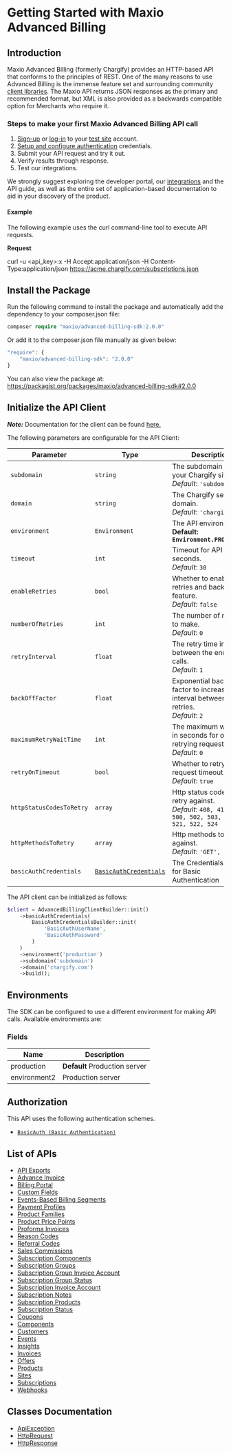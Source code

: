 
# Getting Started with Maxio Advanced Billing

## Introduction

Maxio Advanced Billing (formerly Chargify) provides an HTTP-based API that conforms to the principles of REST.
One of the many reasons to use Advanced Billing is the immense feature set and surrounding community [client libraries](page:development-tools/client-libraries).
The Maxio API returns JSON responses as the primary and recommended format, but XML is also provided as a backwards compatible option for Merchants who require it.

### Steps to make your first Maxio Advanced Billing API call

1. [Sign-up](https://app.chargify.com/signup/maxio-billing-sandbox) or [log-in](https://app.chargify.com/login.html) to your [test site](https://maxio-chargify.zendesk.com/hc/en-us/articles/5405553861773-Testing-Intro) account.
2. [Setup and configure authentication](https://maxio-chargify.zendesk.com/hc/en-us/articles/5405281550477-API-Keys#api) credentials.
3. Submit your API request and try it out.
4. Verify results through response.
5. Test our integrations.

We strongly suggest exploring the developer portal, our [integrations](https://www.maxio.com/integrations) and the API guide, as well as the entire set of application-based documentation to aid in your discovery of the product.

#### Example

The following example uses the curl command-line tool to execute API requests.

**Request**

curl -u <api_key>:x -H Accept:application/json -H Content-Type:application/json https://acme.chargify.com/subscriptions.json

## Install the Package

Run the following command to install the package and automatically add the dependency to your composer.json file:

```php
composer require "maxio/advanced-billing-sdk:2.0.0"
```

Or add it to the composer.json file manually as given below:

```php
"require": {
    "maxio/advanced-billing-sdk": "2.0.0"
}
```

You can also view the package at:
https://packagist.org/packages/maxio/advanced-billing-sdk#2.0.0

## Initialize the API Client

**_Note:_** Documentation for the client can be found [here.](https://www.github.com/maxio-com/ab-php-sdk/tree/2.0.0/doc/client.md)

The following parameters are configurable for the API Client:

| Parameter | Type | Description |
|  --- | --- | --- |
| `subdomain` | `string` | The subdomain for your Chargify site.<br>*Default*: `'subdomain'` |
| `domain` | `string` | The Chargify server domain.<br>*Default*: `'chargify.com'` |
| `environment` | `Environment` | The API environment. <br> **Default: `Environment.PRODUCTION`** |
| `timeout` | `int` | Timeout for API calls in seconds.<br>*Default*: `30` |
| `enableRetries` | `bool` | Whether to enable retries and backoff feature.<br>*Default*: `false` |
| `numberOfRetries` | `int` | The number of retries to make.<br>*Default*: `0` |
| `retryInterval` | `float` | The retry time interval between the endpoint calls.<br>*Default*: `1` |
| `backOffFactor` | `float` | Exponential backoff factor to increase interval between retries.<br>*Default*: `2` |
| `maximumRetryWaitTime` | `int` | The maximum wait time in seconds for overall retrying requests.<br>*Default*: `0` |
| `retryOnTimeout` | `bool` | Whether to retry on request timeout.<br>*Default*: `true` |
| `httpStatusCodesToRetry` | `array` | Http status codes to retry against.<br>*Default*: `408, 413, 429, 500, 502, 503, 504, 521, 522, 524` |
| `httpMethodsToRetry` | `array` | Http methods to retry against.<br>*Default*: `'GET', 'PUT'` |
| `basicAuthCredentials` | [`BasicAuthCredentials`](https://www.github.com/maxio-com/ab-php-sdk/tree/2.0.0/doc/$a/https://www.github.com/maxio-com/ab-php-sdk/tree/2.0.0/basic-authentication.md) | The Credentials Setter for Basic Authentication |

The API client can be initialized as follows:

```php
$client = AdvancedBillingClientBuilder::init()
    ->basicAuthCredentials(
        BasicAuthCredentialsBuilder::init(
            'BasicAuthUserName',
            'BasicAuthPassword'
        )
    )
    ->environment('production')
    ->subdomain('subdomain')
    ->domain('chargify.com')
    ->build();
```

## Environments

The SDK can be configured to use a different environment for making API calls. Available environments are:

### Fields

| Name | Description |
|  --- | --- |
| production | **Default** Production server |
| environment2 | Production server |

## Authorization

This API uses the following authentication schemes.

* [`BasicAuth (Basic Authentication)`](https://www.github.com/maxio-com/ab-php-sdk/tree/2.0.0/doc/$a/https://www.github.com/maxio-com/ab-php-sdk/tree/2.0.0/basic-authentication.md)

## List of APIs

* [API Exports](https://www.github.com/maxio-com/ab-php-sdk/tree/2.0.0/doc/controllers/api-exports.md)
* [Advance Invoice](https://www.github.com/maxio-com/ab-php-sdk/tree/2.0.0/doc/controllers/advance-invoice.md)
* [Billing Portal](https://www.github.com/maxio-com/ab-php-sdk/tree/2.0.0/doc/controllers/billing-portal.md)
* [Custom Fields](https://www.github.com/maxio-com/ab-php-sdk/tree/2.0.0/doc/controllers/custom-fields.md)
* [Events-Based Billing Segments](https://www.github.com/maxio-com/ab-php-sdk/tree/2.0.0/doc/controllers/events-based-billing-segments.md)
* [Payment Profiles](https://www.github.com/maxio-com/ab-php-sdk/tree/2.0.0/doc/controllers/payment-profiles.md)
* [Product Families](https://www.github.com/maxio-com/ab-php-sdk/tree/2.0.0/doc/controllers/product-families.md)
* [Product Price Points](https://www.github.com/maxio-com/ab-php-sdk/tree/2.0.0/doc/controllers/product-price-points.md)
* [Proforma Invoices](https://www.github.com/maxio-com/ab-php-sdk/tree/2.0.0/doc/controllers/proforma-invoices.md)
* [Reason Codes](https://www.github.com/maxio-com/ab-php-sdk/tree/2.0.0/doc/controllers/reason-codes.md)
* [Referral Codes](https://www.github.com/maxio-com/ab-php-sdk/tree/2.0.0/doc/controllers/referral-codes.md)
* [Sales Commissions](https://www.github.com/maxio-com/ab-php-sdk/tree/2.0.0/doc/controllers/sales-commissions.md)
* [Subscription Components](https://www.github.com/maxio-com/ab-php-sdk/tree/2.0.0/doc/controllers/subscription-components.md)
* [Subscription Groups](https://www.github.com/maxio-com/ab-php-sdk/tree/2.0.0/doc/controllers/subscription-groups.md)
* [Subscription Group Invoice Account](https://www.github.com/maxio-com/ab-php-sdk/tree/2.0.0/doc/controllers/subscription-group-invoice-account.md)
* [Subscription Group Status](https://www.github.com/maxio-com/ab-php-sdk/tree/2.0.0/doc/controllers/subscription-group-status.md)
* [Subscription Invoice Account](https://www.github.com/maxio-com/ab-php-sdk/tree/2.0.0/doc/controllers/subscription-invoice-account.md)
* [Subscription Notes](https://www.github.com/maxio-com/ab-php-sdk/tree/2.0.0/doc/controllers/subscription-notes.md)
* [Subscription Products](https://www.github.com/maxio-com/ab-php-sdk/tree/2.0.0/doc/controllers/subscription-products.md)
* [Subscription Status](https://www.github.com/maxio-com/ab-php-sdk/tree/2.0.0/doc/controllers/subscription-status.md)
* [Coupons](https://www.github.com/maxio-com/ab-php-sdk/tree/2.0.0/doc/controllers/coupons.md)
* [Components](https://www.github.com/maxio-com/ab-php-sdk/tree/2.0.0/doc/controllers/components.md)
* [Customers](https://www.github.com/maxio-com/ab-php-sdk/tree/2.0.0/doc/controllers/customers.md)
* [Events](https://www.github.com/maxio-com/ab-php-sdk/tree/2.0.0/doc/controllers/events.md)
* [Insights](https://www.github.com/maxio-com/ab-php-sdk/tree/2.0.0/doc/controllers/insights.md)
* [Invoices](https://www.github.com/maxio-com/ab-php-sdk/tree/2.0.0/doc/controllers/invoices.md)
* [Offers](https://www.github.com/maxio-com/ab-php-sdk/tree/2.0.0/doc/controllers/offers.md)
* [Products](https://www.github.com/maxio-com/ab-php-sdk/tree/2.0.0/doc/controllers/products.md)
* [Sites](https://www.github.com/maxio-com/ab-php-sdk/tree/2.0.0/doc/controllers/sites.md)
* [Subscriptions](https://www.github.com/maxio-com/ab-php-sdk/tree/2.0.0/doc/controllers/subscriptions.md)
* [Webhooks](https://www.github.com/maxio-com/ab-php-sdk/tree/2.0.0/doc/controllers/webhooks.md)

## Classes Documentation

* [ApiException](https://www.github.com/maxio-com/ab-php-sdk/tree/2.0.0/doc/api-exception.md)
* [HttpRequest](https://www.github.com/maxio-com/ab-php-sdk/tree/2.0.0/doc/http-request.md)
* [HttpResponse](https://www.github.com/maxio-com/ab-php-sdk/tree/2.0.0/doc/http-response.md)

